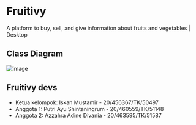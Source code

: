 # Fruitivy

A platform to buy, sell, and give information about fruits and vegetables | Desktop

## Class Diagram
![image](https://user-images.githubusercontent.com/79202858/189830942-da510187-444a-4c49-8a3d-5cdb74206fc9.png)

## Fruitivy devs

- Ketua kelompok: Iskan Mustamir - 20/456367/TK/50497
- Anggota 1: Putri Ayu Shintaningrum - 20/460559/TK/51148
- Anggota 2: Azzahra Adine Divania - 20/463595/TK/51587

